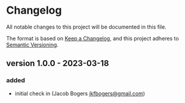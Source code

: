# Changelog

All notable changes to this project will be documented in this file.

The format is based on [Keep a Changelog](https://keepachangelog.com/en/1.0.0/),
and this project adheres to [Semantic Versioning](https://semver.org/spec/v2.0.0.html).

## version 1.0.0 - 2023-03-18

### added 
- initial check in (Jacob Bogers <jkfbogers@gmail.com>)
